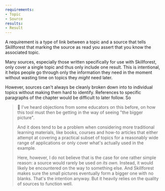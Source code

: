 ```yaml
---
requirements:
- Topic
- Source
results:
- Result
---
```


A requirement is a type of link between a topic and a source that tells Skillforest that marking the source as read you assert that you know the associated topic.

Many sources, especially those written specifically for use with Skillforest, only cover a single topic and thus only include one result. This is intentional, it helps people go through only the information they need in the moment without wasting time on topics they _might_ need later.

However, sources can't always be cleanly broken down into to individual topics without making them hard to identify. References to specific paragraphs of the chapter would be difficult to later follow. So 

> 💬 I've heard objections from some educators on this before, on how this tool must then be getting in the way of seeing "the bigger picture".
> 
> And it does tend to be a problem when considering more traditional learning materials, like books, courses and how-to articles that either attempt at covering a practical subset of topics for a reasonably wide range of applications or only cover what's actually used in the example.
> 
> Here, however, I do not believe that is the case for one rather simple reason: a source would rarely be used _on its own_. Instead, it would likely be encountered on the way to something else. And Skillforest makes sure the small pictures eventually form a bigger one with no blanks. That's the intention anyway. But it heavily relies on the quality of sources to function well.
